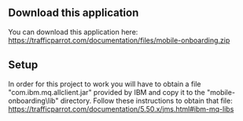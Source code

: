 ## Download this application

You can download this application here: https://trafficparrot.com/documentation/files/mobile-onboarding.zip

## Setup

In order for this project to work you will have to obtain a file "com.ibm.mq.allclient.jar"
provided by IBM and copy it to the "mobile-onboarding\lib" directory.
Follow these instructions to obtain that file: https://trafficparrot.com/documentation/5.50.x/jms.html#ibm-mq-libs
